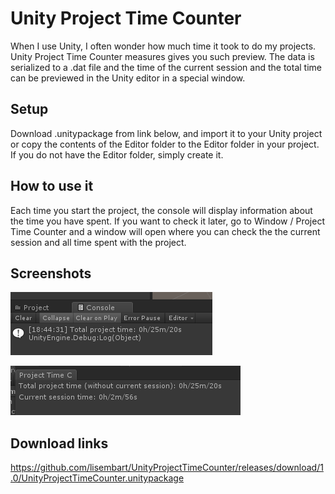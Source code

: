 # Unity Project Time Counter

When I use Unity, I often wonder how much time it took to do my projects. Unity Project Time Counter measures gives you such preview. The data is serialized to a .dat file and the time of the current session and the total time can be previewed in the Unity editor in a special window.

## Setup

Download .unitypackage from link below, and import it to your Unity project or copy the contents of the Editor folder to the Editor folder in your project. If you do not have the Editor folder, simply create it.

## How to use it

Each time you start the project, the console will display information about the time you have spent. If you want to check it later, go to Window / Project Time Counter and a window will open where you can check the the current session and all time spent with the project.

## Screenshots

![screenshot1](screenshot1.png)

![Screenshot__2](Screenshot__2.png)

## Download links
https://github.com/lisembart/UnityProjectTimeCounter/releases/download/1.0/UnityProjectTimeCounter.unitypackage
